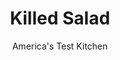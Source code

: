 ---
layout: ../../layouts/MarkdownPostLayout.astro
title: Killed Salad
author: America's Test Kitchen
pubDate: 2023-03-15
description: "Far from “killed,” this wilted mountain favorite is vibrant and lively."
image_url: https://res.cloudinary.com/hksqkdlah/image/upload/ar_1:1,c_fill,dpr_2.0,f_auto,fl_lossy.progressive.strip_profile,g_faces:auto,q_auto:low,w_344/33376_sfs-wilted-killed-salad-9
tags: ["Side Dishes","Vegetables","Quick","Salads"]
calories: 954
protein: 6
carbohydrates: 12
fats: 
fiber: 1
ingredients: ["1 head, green leaf lettuce (12 ounces), torn into bite-size pieces","4 , scallions, sliced thin","6 slices, bacon, cut into 1/2-inch pieces","1/2 cup, cider vinegar","3 tablespoons, sugar",", Salt and pepper"]
serves: 4
time: "25 minutes"
instructions: ["Combine lettuce and scallions in large bowl. Cook bacon in 10-inch nonstick skillet over medium heat until crispy, 6 to 8 minutes. Using slotted spoon, transfer bacon to paper towel–lined plate. Pour off all but 3 tablespoons fat from skillet (if you don’t have 3 tablespoons, supplement with vegetable oil).","Return skillet to medium heat. Whisk in vinegar, sugar, 1 teaspoon salt, and 1/2 teaspoon pepper and bring to boil.","Once boiling, immediately pour hot dressing over lettuce-scallion mixture and toss to combine. Season with salt and pepper to taste. Serve, sprinkled with bacon."]
nutrition: ["338 mg Potassium","96 mg Phosphorus","41 mg Calcium","1 mg Iron","20 mg Magnesium","408 mg Sodium","17 g Fat","2 mg Niacin (B3)","7 g Monounsaturated","2 g Polyunsaturated","4 mg Vitamin C","28 mg Cholesterol","5 g Saturated","1 g Fiber","66 µg Folate (food)","10 g Sugars","103 µg Vitamin K","135 g Water","12 g Carbs","66 µg Folate equivalent (total)","6 g Protein","149 µg Vitamin A","238 kcal Energy","9 g Sugars, added","954 calories"]
notes: "We prefer green leaf lettuce for this salad for its wilting qualities, but escarole, red leaf lettuce, or romaine can also be used, if desired."
---